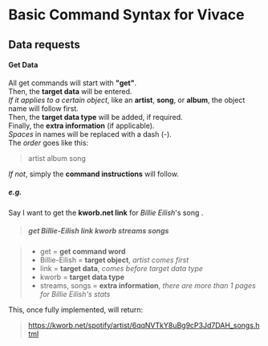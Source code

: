 # Basic Command Syntax for Vivace

## Data requests

#### Get Data

All get commands will start with **"get"**.<br>
Then, the **target data** will be entered.<br>
_If it applies to a certain object_, like an **artist**, **song**, or **album**, the object name will follow first.<br>
Then, the **target data type** will be added, if required.<br>
Finally, the **extra information** (if applicable).<br>
_Spaces_ in names will be replaced with a dash (-).<br>
The _order_ goes like this:<br>

> artist
> album
> song

_If not_, simply the **command instructions** will follow.<br>

##### e.g.

Say I want to get the **kworb.net link** for _Billie Eilish_'s song .<br>

> ##### get Billie-Eilish link kworb streams songs

> - get = **get command word**
> - Billie-Eilish = **target object**, _artist comes first_
> - link = **target data**, _comes before target data type_
> - kworb = **target data type**
> - streams, songs = **extra information**, _there are more than 1 pages for Billie Eilish's stats_

This, once fully implemented, will return:<br>

> https://kworb.net/spotify/artist/6qqNVTkY8uBg9cP3Jd7DAH_songs.html

